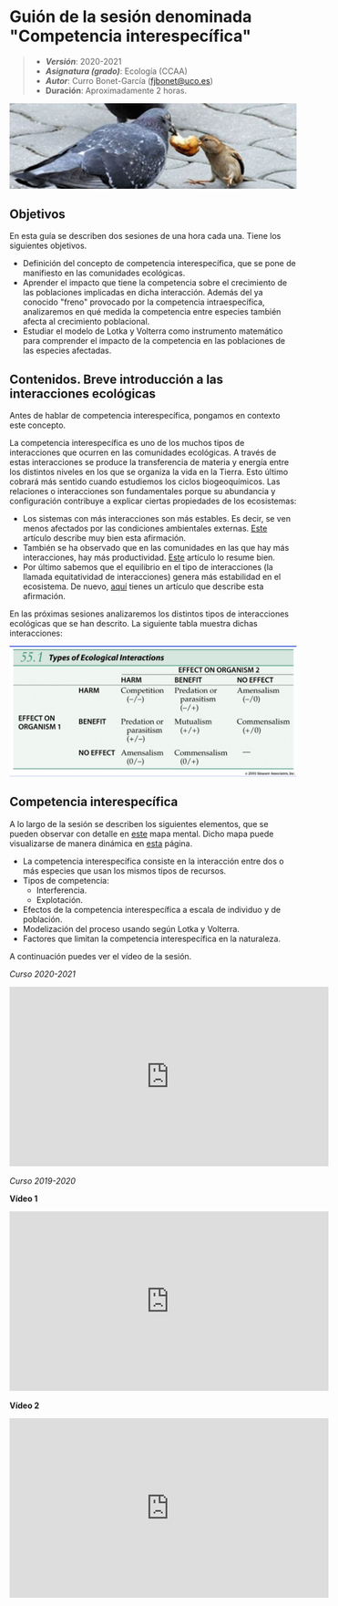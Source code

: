 # Guión de la sesión denominada "Competencia interespecífica"


> + **_Versión_**: 2020-2021
> + **_Asignatura (grado)_**: Ecología (CCAA)
> + **_Autor_**: Curro Bonet-García (fjbonet@uco.es)
> + **Duración**: Aproximadamente 2 horas.

![portada](https://github.com/aprendiendo-cosas/Te_comp_inter_ecologia_ccaa/raw/2020-2021/imagenes/competencia_inter.png)

## Objetivos 

En esta guía se describen dos sesiones de una hora cada una. Tiene los siguientes objetivos. 

 + Definición del concepto de competencia interespecífica, que se pone de manifiesto en las comunidades ecológicas.
 + Aprender el impacto que tiene la competencia sobre el crecimiento de las poblaciones implicadas en dicha interacción. Además del ya conocido "freno" provocado por la competencia intraespecífica, analizaremos en qué medida la competencia entre especies también afecta al crecimiento poblacional. 
 + Estudiar el modelo de Lotka y Volterra como instrumento matemático para comprender el impacto de la competencia en las poblaciones de las especies afectadas.

   

 ## Contenidos. Breve introducción a las interacciones ecológicas
Antes de hablar de competencia interespecífica, pongamos en contexto este concepto. 

La competencia interespecífica es uno de los muchos tipos de interacciones que ocurren en las comunidades ecológicas. A través de estas interacciones se produce la transferencia de materia y energía entre los distintos niveles en los que se organiza la vida en la Tierra. Esto último cobrará más sentido cuando estudiemos los ciclos biogeoquímicos. Las relaciones o interacciones son fundamentales porque su abundancia y configuración contribuye a explicar ciertas propiedades de los ecosistemas:

+ Los sistemas con más interacciones son más estables. Es decir, se ven menos afectados por las condiciones ambientales externas. [Este](https://github.com/aprendiendo-cosas/Te_comp_inter_ecologia_ccaa/raw/2020-2021/biblio/interacciones_estabilidad_1.pdf) artículo describe muy bien esta afirmación. 
+ También se ha observado que en las comunidades en las que hay más interacciones, hay más productividad. [Este](https://github.com/aprendiendo-cosas/Te_comp_inter_ecologia_ccaa/raw/2020-2021/biblio/interacciones_estabilidad_2.pdf) artículo lo resume bien. 
+ Por último sabemos que el equilibrio en el tipo de interacciones (la llamada equitatividad de interacciones) genera más estabilidad en el ecosistema. De nuevo, [aquí](https://github.com/aprendiendo-cosas/Te_comp_inter_ecologia_ccaa/raw/2020-2021/biblio/interacciones_estabilidad_3.pdf) tienes un artículo que describe esta afirmación. 

En las próximas sesiones analizaremos los distintos tipos de interacciones ecológicas que se han descrito. La siguiente tabla muestra dichas interacciones:



![interacciones](https://github.com/aprendiendo-cosas/Te_comp_inter_ecologia_ccaa/raw/2020-2021/presentacion/images/tipos_interacciones.png)



## Competencia interespecífica 

A lo largo de la sesión se describen los siguientes elementos, que se pueden observar con detalle en [este](https://github.com/aprendiendo-cosas/Te_comp_inter_ecologia_ccaa/raw/2020-2021/presentacion/competencia_interespecifica.xmind) mapa mental. Dicho mapa puede visualizarse de manera dinámica en [esta](https://rawcdn.githack.com/aprendiendo-cosas/Te_comp_inter_ecologia_ccaa/2020-2021/presentacion/comp_inter.html) página. 

+ La competencia interespecífica consiste en la interacción entre dos o más especies que usan los mismos tipos de recursos.
+ Tipos de competencia:
  + Interferencia.
  + Explotación.
+ Efectos de la competencia interespecífica a escala de individuo y de población.
+ Modelización del proceso usando según Lotka y Volterra.
+ Factores que limitan la competencia interespecífica en la naturaleza.

A continuación puedes ver el vídeo de la sesión.



*Curso 2020-2021*


<iframe width="560" height="315" src="https://www.youtube.com/embed/EB8dz0eWA9A" title="YouTube video player" frameborder="0" allow="accelerometer; autoplay; clipboard-write; encrypted-media; gyroscope; picture-in-picture" allowfullscreen></iframe>



*Curso 2019-2020*

**Vídeo 1**

<iframe width="560" height="315" src="https://www.youtube.com/embed/VXQx5w1LoTw" title="YouTube video player" frameborder="0" allow="accelerometer; autoplay; clipboard-write; encrypted-media; gyroscope; picture-in-picture" allowfullscreen></iframe>



**Vídeo 2**

<iframe width="560" height="315" src="https://www.youtube.com/embed/CzvOxSdFmuY" title="YouTube video player" frameborder="0" allow="accelerometer; autoplay; clipboard-write; encrypted-media; gyroscope; picture-in-picture" allowfullscreen></iframe>